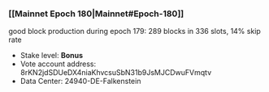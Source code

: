 ### [[Mainnet Epoch 180|Mainnet#Epoch-180]]
good block production during epoch 179: 289 blocks in 336 slots, 14% skip rate
* Stake level: **Bonus**
* Vote account address: 8rKN2jdSDUeDX4niaKhvcsuSbN31b9JsMJCDwuFVmqtv
* Data Center: 24940-DE-Falkenstein
